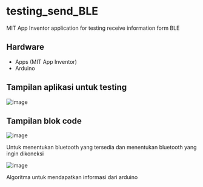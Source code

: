 # testing_send_BLE
MIT App Inventor application for testing receive information form BLE

Hardware
--
- Apps (MIT App Inventor)
- Arduino

Tampilan aplikasi untuk testing
--
![image](https://github.com/fahriri1/testing_send_BLE/assets/124558195/41bf8698-29a9-44e5-9de3-8b4bbd6be64e)

Tampilan blok code
--
![image](https://github.com/fahriri1/testing_receive_BLE/assets/124558195/246f162d-c2a1-4ce2-806b-074c1cb0bd7e)

Untuk menentukan bluetooth yang tersedia dan menentukan bluetooth yang ingin dikoneksi

![image](https://github.com/fahriri1/testing_receive_BLE/assets/124558195/ea377cac-3fe9-47a4-8dc3-43322d622249)

Algoritma untuk mendapatkan informasi dari arduino
